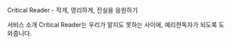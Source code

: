 Critical​ ​Reader​ ​-​ ​작게,​ ​영리하게,​ ​진실을​ ​응원하기

서비스​ ​소개 
Critical​ ​Reader는​ ​우리가​ ​알지도​ ​못하는​ ​사이에,​ ​예리한​ ​독자가​ ​되도록​ ​도와줍니다. 
